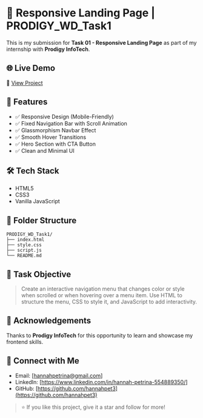 # 🚀 Responsive Landing Page | PRODIGY_WD_Task1

This is my submission for **Task 01 - Responsive Landing Page** as part of my internship with **Prodigy InfoTech**.

## 🌐 Live Demo
🔗 [View Project](https://hannahpet3.github.io/PRODIGY_WD_Task1/) 

## 📌 Features
- ✅ Responsive Design (Mobile-Friendly)
- ✅ Fixed Navigation Bar with Scroll Animation
- ✅ Glassmorphism Navbar Effect
- ✅ Smooth Hover Transitions
- ✅ Hero Section with CTA Button
- ✅ Clean and Minimal UI

## 🛠️ Tech Stack
- HTML5
- CSS3
- Vanilla JavaScript

## 📁 Folder Structure
```
PRODIGY_WD_Task1/
├── index.html
├── style.css
├── script.js
└── README.md
```

## 🎯 Task Objective
> Create an interactive navigation menu that changes color or style when scrolled or when hovering over a menu item. Use HTML to structure the menu, CSS to style it, and JavaScript to add interactivity.

## 🙏 Acknowledgements
Thanks to **Prodigy InfoTech** for this opportunity to learn and showcase my frontend skills.

## 🔗 Connect with Me
- Email: [hannahpetrina@gmail.com]
- LinkedIn: [https://www.linkedin.com/in/hannah-petrina-554889350/]
- GitHub: [https://github.com/hannahpet3](https://github.com/hannahpet3)

> ⭐ If you like this project, give it a star and follow for more!
